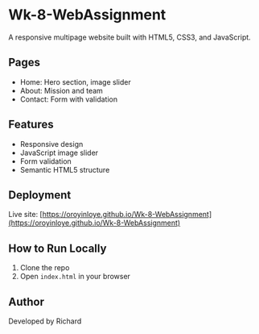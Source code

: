 # Wk-8-WebAssignment

A responsive multipage website built with HTML5, CSS3, and JavaScript.

## Pages
- Home: Hero section, image slider
- About: Mission and team
- Contact: Form with validation

## Features
- Responsive design
- JavaScript image slider
- Form validation
- Semantic HTML5 structure

## Deployment
Live site: [https://oroyinloye.github.io/Wk-8-WebAssignment](https://oroyinloye.github.io/Wk-8-WebAssignment)

## How to Run Locally
1. Clone the repo
2. Open `index.html` in your browser

## Author
Developed by Richard
